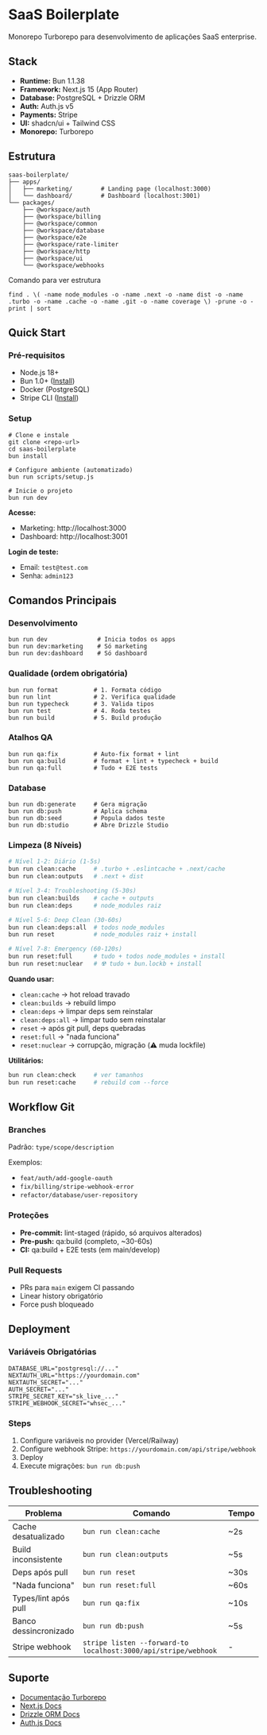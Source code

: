 # SaaS Boilerplate

Monorepo Turborepo para desenvolvimento de aplicações SaaS enterprise.

## Stack

- **Runtime:** Bun 1.1.38
- **Framework:** Next.js 15 (App Router)
- **Database:** PostgreSQL + Drizzle ORM
- **Auth:** Auth.js v5
- **Payments:** Stripe
- **UI:** shadcn/ui + Tailwind CSS
- **Monorepo:** Turborepo

## Estrutura

```
saas-boilerplate/
├── apps/
│   ├── marketing/        # Landing page (localhost:3000)
│   └── dashboard/        # Dashboard (localhost:3001)
└── packages/
    ├── @workspace/auth
    ├── @workspace/billing
    ├── @workspace/common
    ├── @workspace/database
    ├── @workspace/e2e
    ├── @workspace/rate-limiter
    ├── @workspace/http
    ├── @workspace/ui
    └── @workspace/webhooks
```

Comando para ver estrutura

```
find . \( -name node_modules -o -name .next -o -name dist -o -name .turbo -o -name .cache -o -name .git -o -name coverage \) -prune -o -print | sort
```

## Quick Start

### Pré-requisitos

- Node.js 18+
- Bun 1.0+ ([Install](https://bun.sh))
- Docker (PostgreSQL)
- Stripe CLI ([Install](https://stripe.com/docs/stripe-cli))

### Setup

```
# Clone e instale
git clone <repo-url>
cd saas-boilerplate
bun install

# Configure ambiente (automatizado)
bun run scripts/setup.js

# Inicie o projeto
bun run dev
```

**Acesse:**

- Marketing: http://localhost:3000
- Dashboard: http://localhost:3001

**Login de teste:**

- Email: `test@test.com`
- Senha: `admin123`

## Comandos Principais

### Desenvolvimento

```
bun run dev              # Inicia todos os apps
bun run dev:marketing    # Só marketing
bun run dev:dashboard    # Só dashboard
```

### Qualidade (ordem obrigatória)

```
bun run format          # 1. Formata código
bun run lint            # 2. Verifica qualidade
bun run typecheck       # 3. Valida tipos
bun run test            # 4. Roda testes
bun run build           # 5. Build produção
```

### Atalhos QA

```
bun run qa:fix          # Auto-fix format + lint
bun run qa:build        # format + lint + typecheck + build
bun run qa:full         # Tudo + E2E tests
```

### Database

```
bun run db:generate     # Gera migração
bun run db:push         # Aplica schema
bun run db:seed         # Popula dados teste
bun run db:studio       # Abre Drizzle Studio
```

### Limpeza (8 Níveis)

```bash
# Nível 1-2: Diário (1-5s)
bun run clean:cache     # .turbo + .eslintcache + .next/cache
bun run clean:outputs   # .next + dist

# Nível 3-4: Troubleshooting (5-30s)
bun run clean:builds    # cache + outputs
bun run clean:deps      # node_modules raiz

# Nível 5-6: Deep Clean (30-60s)
bun run clean:deps:all  # todos node_modules
bun run reset           # node_modules raiz + install

# Nível 7-8: Emergency (60-120s)
bun run reset:full      # tudo + todos node_modules + install
bun run reset:nuclear   # ☢️ tudo + bun.lockb + install
```

**Quando usar:**

- `clean:cache` → hot reload travado
- `clean:builds` → rebuild limpo
- `clean:deps` → limpar deps sem reinstalar
- `clean:deps:all` → limpar tudo sem reinstalar
- `reset` → após git pull, deps quebradas
- `reset:full` → "nada funciona"
- `reset:nuclear` → corrupção, migração (⚠️ muda lockfile)

**Utilitários:**
```bash
bun run clean:check     # ver tamanhos
bun run reset:cache     # rebuild com --force
```

## Workflow Git

### Branches

Padrão: `type/scope/description`

Exemplos:

- `feat/auth/add-google-oauth`
- `fix/billing/stripe-webhook-error`
- `refactor/database/user-repository`

### Proteções

- **Pre-commit:** lint-staged (rápido, só arquivos alterados)
- **Pre-push:** qa:build (completo, ~30-60s)
- **CI:** qa:build + E2E tests (em main/develop)

### Pull Requests

- PRs para `main` exigem CI passando
- Linear history obrigatório
- Force push bloqueado

## Deployment

### Variáveis Obrigatórias

```
DATABASE_URL="postgresql://..."
NEXTAUTH_URL="https://yourdomain.com"
NEXTAUTH_SECRET="..."
AUTH_SECRET="..."
STRIPE_SECRET_KEY="sk_live_..."
STRIPE_WEBHOOK_SECRET="whsec_..."
```

### Steps

1. Configure variáveis no provider (Vercel/Railway)
2. Configure webhook Stripe: `https://yourdomain.com/api/stripe/webhook`
3. Deploy
4. Execute migrações: `bun run db:push`

## Troubleshooting

| Problema              | Comando                                                        | Tempo |
| --------------------- | -------------------------------------------------------------- | ----- |
| Cache desatualizado   | `bun run clean:cache`                                          | ~2s   |
| Build inconsistente   | `bun run clean:outputs`                                        | ~5s   |
| Deps após pull        | `bun run reset`                                                | ~30s  |
| "Nada funciona"       | `bun run reset:full`                                           | ~60s  |
| Types/lint após pull  | `bun run qa:fix`                                               | ~10s  |
| Banco dessincronizado | `bun run db:push`                                              | ~5s   |
| Stripe webhook        | `stripe listen --forward-to localhost:3000/api/stripe/webhook` | -     |

## Suporte

- [Documentação Turborepo](https://turbo.build/repo/docs)
- [Next.js Docs](https://nextjs.org/docs)
- [Drizzle ORM Docs](https://orm.drizzle.team)
- [Auth.js Docs](https://authjs.dev)
